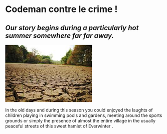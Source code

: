 # Codeman contre le crime ! 

## *Our story begins during a particularly hot summer somewhere far far away.*

![alt seche](seche.jpg)

In the old days and during this season you could enjoyed the laughts of children playing in swimming pools and gardens, meeting around the sports grounds or simply the presence of almost the entire village in the usually peaceful streets of this sweet hamlet of Everwinter .


